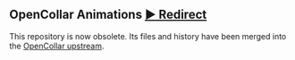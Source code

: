 ## OpenCollar Animations [▶ Redirect](https://github.com/VirtualDisgrace/opencollar/tree/master/res/anims "My source has a new home!")


This repository is now obsolete. Its files and history have been merged into the [OpenCollar upstream](https://github.com/VirtualDisgrace/opencollar).
